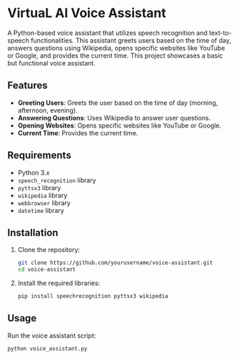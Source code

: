 # VirtuaL AI Voice Assistant

A Python-based voice assistant that utilizes speech recognition and text-to-speech functionalities. This assistant greets users based on the time of day, answers questions using Wikipedia, opens specific websites like YouTube or Google, and provides the current time. This project showcases a basic but functional voice assistant.

## Features                     

- **Greeting Users**: Greets the user based on the time of day (morning, afternoon, evening).
- **Answering Questions**: Uses Wikipedia to answer user questions.
- **Opening Websites**: Opens specific websites like YouTube or Google.
- **Current Time**: Provides the current time.                                         
                           
## Requirements

- Python 3.x
- `speech_recognition` library
- `pyttsx3` library
- `wikipedia` library
- `webbrowser` library
- `datetime` library              

## Installation

1. Clone the repository:
    ```sh
    git clone https://github.com/yourusername/voice-assistant.git
    cd voice-assistant
    ```

2. Install the required libraries:
    ```sh
    pip install speechrecognition pyttsx3 wikipedia
    ```

## Usage

Run the voice assistant script:
```sh
python voice_assistant.py

